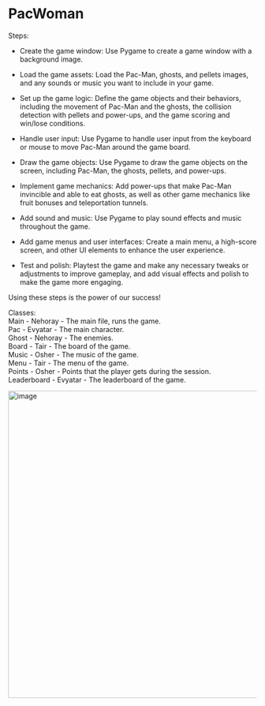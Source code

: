 # PacWoman

Steps:
* Create the game window: Use Pygame to create a game window with a background image.

* Load the game assets: Load the Pac-Man, ghosts, and pellets images, and any sounds or music you want to include in your game.

* Set up the game logic: Define the game objects and their behaviors, including the movement of Pac-Man and the ghosts, the collision detection with pellets and power-ups, and the game scoring and win/lose conditions.

* Handle user input: Use Pygame to handle user input from the keyboard or mouse to move Pac-Man around the game board.

* Draw the game objects: Use Pygame to draw the game objects on the screen, including Pac-Man, the ghosts, pellets, and power-ups.

* Implement game mechanics: Add power-ups that make Pac-Man invincible and able to eat ghosts, as well as other game mechanics like fruit bonuses and teleportation tunnels.

* Add sound and music: Use Pygame to play sound effects and music throughout the game.

* Add game menus and user interfaces: Create a main menu, a high-score screen, and other UI elements to enhance the user experience.

* Test and polish: Playtest the game and make any necessary tweaks or adjustments to improve gameplay, and add visual effects and polish to make the game more engaging.

Using these steps is the power of our success!

Classes: <br />
Main - Nehoray - The main file, runs the game. <br />
Pac - Evyatar - The main character. <br />
Ghost - Nehoray - The enemies. <br />
Board - Tair - The board of the game. <br />
Music - Osher - The music of the game. <br />
Menu - Tair - The menu of the game. <br />
Points - Osher - Points that the player gets during the session. <br />
Leaderboard - Evyatar - The leaderboard of the game. <br />

<img width="623" alt="image" src="https://user-images.githubusercontent.com/91248841/220422680-153e5d4e-d3e2-4e2f-a9a4-4727dd98ec7c.png">

